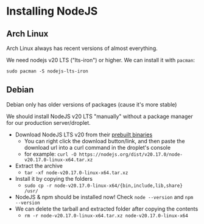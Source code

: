 # Installing NodeJS

## Arch Linux

Arch Linux always has recent versions of almost everything.

We need nodejs v20 LTS ("lts-iron") or higher. We can install it with `pacman`:
```
sudo pacman -S nodejs-lts-iron
```

## Debian

Debian only has older versions of packages (cause it's more stable)

We should install NodeJS v20 LTS "manually" without a package manager for our production server/droplet.

- Download NodeJS LTS v20 from their [prebuilt binaries](https://nodejs.org/en/download/prebuilt-binaries)
  - You can right click the download button/link, and then paste the download url into a curl command in the droplet's console
  - for example: `curl -O https://nodejs.org/dist/v20.17.0/node-v20.17.0-linux-x64.tar.xz`
- Extract the archive
  - `tar -xf node-v20.17.0-linux-x64.tar.xz`
- Install it by copying the folders
  - `sudo cp -r node-v20.17.0-linux-x64/{bin,include,lib,share} /usr/`
- NodeJS & npm should be installed now! Check `node --version` and `npm --version`
- We can delete the tarball and extracted folder after copying the contents
  - `rm -r node-v20.17.0-linux-x64.tar.xz node-v20.17.0-linux-x64`
